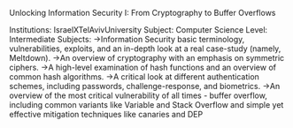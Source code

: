 Unlocking Information Security I: From Cryptography to Buffer Overflows

Institutions: IsraelXTelAvivUniversity
Subject: Computer Science
Level: Intermediate
Subjects:
->Information Security basic terminology, vulnerabilities, exploits, and an in-depth look at a real case-study (namely, Meltdown).
->An overview of cryptography with an emphasis on symmetric ciphers.
->A high-level examination of hash functions and an overview of common hash algorithms.
->A critical look at different authentication schemes, including passwords, challenge-response, and biometrics.
->An overview of the most critical vulnerability of all times - buffer overflow, including common variants like Variable and Stack Overflow and simple yet effective mitigation techniques like canaries and DEP


